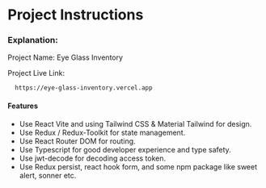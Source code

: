 # Project Instructions

### Explanation:

Project Name:
Eye Glass Inventory

Project Live Link:

```http
  https://eye-glass-inventory.vercel.app
```

#### Features

- Use React Vite and using Tailwind CSS & Material Tailwind for design.
- Use Redux / Redux-Toolkit for state management.
- Use React Router DOM for routing.
- Use Typescript for good developer experience and type safety.
- Use jwt-decode for decoding access token.
- Use Redux persist, react hook form, and some npm package like sweet alert, sonner etc.
